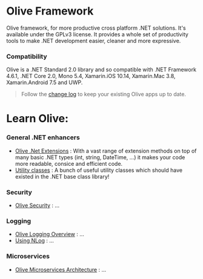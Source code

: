 # Olive Framework
Olive framework, for more productive cross platform .NET solutions. It's available under the GPLv3 license.
It provides a whole set of productivity tools to make .NET development easier, cleaner and more expressive.

### Compatibility
Olive is a .NET Standard 2.0 library and so compatible with .NET Framework 4.6.1, .NET Core 2.0, Mono 5.4, Xamarin.iOS 10.14, Xamarin.Mac 3.8, Xamarin.Android 7.5 and UWP.

> Follow the [change log](ChangeLog.md) to keep your existing Olive apps up to date.


# Learn Olive:

### General .NET enhancers
- [Olive .Net Extensions](Core/Extensions.md) : With a vast range of extension methods on top of many basic .NET types (int, string, DateTime, ...) it makes your code more readable, consice and efficient code.
- [Utility classes](Core/Utilities.md) : A bunch of useful utility classes which should have existed in the .NET base class library!

### Security
- [Olive Security](Security/Security.md) : ...

### Logging
- [Olive Logging Overview](Logging/Logging.md) : ...
- [Using NLog](Logging/NLog.md) : ...

### Microservices
- [Olive Microservices Architecture](Microservices/Overview.md) : ...
